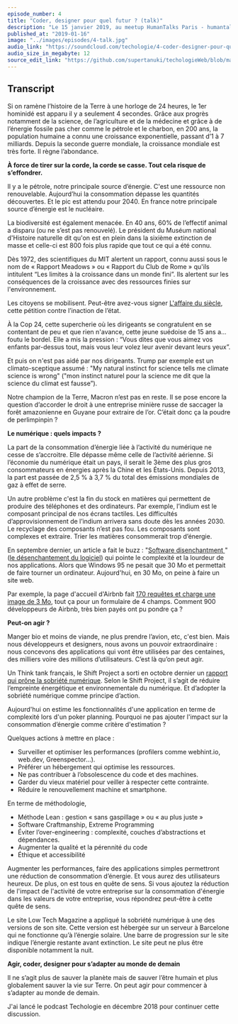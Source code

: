 ```yaml
---
episode_number: 4
title: "Coder, designer pour quel futur ? (talk)"
description: "Le 15 janvier 2019, au meetup HumanTalks Paris - humantalks.com, j'ai présenté ce sujet et parler du podcast."
published_at: "2019-01-16"
image: "../images/episodes/4-talk.jpg"
audio_link: "https://soundcloud.com/techologie/4-coder-designer-pour-quel-futur-talk"
audio_size_in_megabyte: 12
source_edit_link: "https://github.com/supertanuki/techologieWeb/blob/master/episodes/4-coder-designer-pour-quel-futur.html"
---
```


<h2>Transcript</h2>

<p>
Si on ramène l’histoire de la Terre à une horloge de 24 heures, le 1er hominidé est apparu il y a seulement 4
secondes.
Grâce aux progrès notamment de la science, de l’agriculture et de la médecine et grâce à de l’énergie fossile
pas cher comme le pétrole et le charbon, en 200 ans, la population humaine a connu une croissance exponentielle,
passant d’1 à 7 milliards.
Depuis la seconde guerre mondiale, la croissance mondiale est très forte. Il règne l’abondance.
</p>
<p>
<strong>À force de tirer sur la corde, la corde se casse. Tout cela risque de s’effondrer.</strong>
</p>
<p>
Il y a le pétrole, notre principale source d’énergie.
C'est une ressource non renouvelable.
Aujourd’hui la consommation dépasse les quantités découvertes.
Et le pic est attendu pour 2040.
En france notre principale source d’énergie est le nucléaire.
</p>
<p>
La biodiversité est également menacée.
En 40 ans, 60% de l’effectif animal a disparu (ou ne s’est pas renouvelé).
Le président du Muséum national d'Histoire naturelle dit qu'on est en plein dans la sixième extinction de masse
et celle-ci est 800 fois plus rapide que tout ce qui a été connu.
</p>
<p>
Dès 1972, des scientifiques du MIT alertent un rapport, connu aussi sous le nom de « Rapport Meadows » ou
« Rapport du Club de Rome » qu'ils intitulent “Les limites à la croissance dans un monde fini”.
Ils alertent sur les conséquences de la croissance avec des ressources finies sur l'environnement.
</p>
<p>
Les citoyens se mobilisent. Peut-être avez-vous signer <a href="https://laffairedusiecle.net/">L'affaire du
siècle</a>, cette pétition contre l’inaction de l’état.
</p>
<p>
À la Cop 24, cette supercherie où les dirigeants se congratulent en se contentant de peu et que rien n'avance,
cette jeune suédoise de 15 ans a... foutu le bordel. Elle a mis la pression : “Vous dites que vous aimez vos
enfants par-dessus tout, mais vous leur volez leur avenir devant leurs yeux”.
</p>
<p>
Et puis on n'est pas aidé par nos dirigeants. Trump par exemple est un climato-sceptique assumé : "My natural
instinct for science tells me climate science is wrong" ("mon instinct naturel pour la science me dit que la
science du climat est fausse”).
</p>
<p>
Notre champion de la Terre, Macron n’est pas en reste. Il se pose encore la question d’accorder le droit à une
entreprise minière russe de saccager la forêt amazonienne en Guyane pour extraire de l’or. C’était donc ça la
poudre de perlimpinpin ?
</p>
<p>
<strong>Le numérique : quels impacts ?</strong>
</p>
<p>
La part de la consommation d’énergie liée à l’activité du numérique ne cesse de s’accroitre.
Elle dépasse même celle de l’activité aérienne.
Si l’économie du numérique était un pays, il serait le 3ème des plus gros consommateurs en énergies après la
Chine et les États-Unis.
Depuis 2013, la part est passée de 2,5 % à 3,7 % du total des émissions mondiales de gaz à effet de serre.
</p>
<p>
Un autre problème c'est la fin du stock en matières qui permettent de produire des téléphones et des
ordinateurs.
Par exemple, l’indium est le composant principal de nos écrans tactiles.
Les difficultés d’approvisionnement de l’indium arrivera sans doute dès les années 2030.
Le recyclage des composants n’est pas fou. Les composants sont complexes et extraire. Trier les matières
consommerait trop d’énergie.
</p>
<p>
En septembre dernier, un article a fait le buzz : "<a href="http://tonsky.me/blog/disenchantment/">Software
disenchantment </a>" (<a href="https://blog.romainfallet.fr/desenchantement-logiciel/">le désenchantement
du logiciel</a>) qui pointe le complexité et la lourdeur de nos applications. Alors que Windows 95 ne pesait que
30 Mo et permettait de faire tourner un ordinateur. Aujourd'hui, en 30 Mo, on peine à faire un site web.
</p>
<p>
Par exemple, la page d'accueil d'Airbnb fait <a href="http://tonsky.me/blog/pwa/">170 requêtes et charge une
image de 3 Mo</a>, tout ça pour un formulaire de 4 champs.
Comment 900 développeurs de Airbnb, très bien payés ont pu pondre ça ?
</p>
<p>
<strong>Peut-on agir ?</strong>
</p>
<p>
Manger bio et moins de viande, ne plus prendre l’avion, etc, c'est bien.
Mais nous développeurs et designers, nous avons un pouvoir extraordinaire : nous concevons des applications qui
vont être utilisées par des centaines, des milliers voire des millions d’utilisateurs. C’est là qu’on peut agir.
</p>
<p>
Un Think tank français, le Shift Project a sorti en octobre dernier un
<a href="https://theshiftproject.org/article/pour-une-sobriete-numerique-rapport-shift/">rapport qui prône la
sobriété numérique</a>.
Selon le Shift Project, il s’agit de réduire l’empreinte énergétique et environnementale du numérique.
Et d’adopter la sobriété numérique comme principe d’action.
</p>
<p>
Aujourd'hui on estime les fonctionnalités d'une application en terme de complexité lors d'un poker planning.
Pourquoi ne pas ajouter l'impact sur la consommation d’énergie comme critère d'estimation ?
</p>

<p>Quelques actions à mettre en place :</p>
<ul>
<li>Surveiller et optimiser les performances (profilers comme webhint.io, web.dev, Greenspector…). </li>
<li>Préférer un hébergement qui optimise les ressources. </li>
<li>Ne pas contribuer à l’obsolescence du code et des machines. </li>
<li>Garder du vieux matériel pour veiller à respecter cette contrainte. </li>
<li>Réduire le renouvellement machine et smartphone.</li>
</ul>

<p>En terme de méthodologie,</p>
<ul>
<li>Méthode Lean : gestion « sans gaspillage » ou « au plus juste » </li>
<li>Software Craftmanship, Extreme Programming </li>
<li>Éviter l’over-engineering : complexité, couches d’abstractions et dépendances. </li>
<li>Augmenter la qualité et la pérennité du code </li>
<li>Éthique et accessibilité</li>
</ul>

<p>
Augmenter les performances, faire des applications simples permettront une réduction de consommation
d’énergie. Et vous aurez des utilisateurs heureux.
De plus, on est tous en quête de sens. Si vous ajoutez la réduction de l'impact de l'activité de votre
entreprise sur la consommation d'énergie dans les valeurs de votre entreprise, vous répondrez peut-être à cette
quête de sens.
</p>

<p>
Le site Low Tech Magazine a appliqué la sobriété numérique à une des versions de son site.
Cette version est hébergée sur un serveur à Barcelone qui ne fonctionne qu’à l’énergie solaire.
Une barre de progression sur le site indique l’énergie restante avant extinction.
Le site peut ne plus être disponible notamment la nuit.
</p>

<p>
<strong>Agir, coder, designer pour s’adapter au monde de demain</strong>
</p>

<p>
Il ne s’agit plus de sauver la planète mais de sauver l’être humain et plus globalement sauver la vie sur Terre.
On peut agir pour commencer à s’adapter au monde de demain.
</p>

<p>
J'ai lancé le podcast Techologie en décembre 2018 pour continuer cette discussion.
</p>
